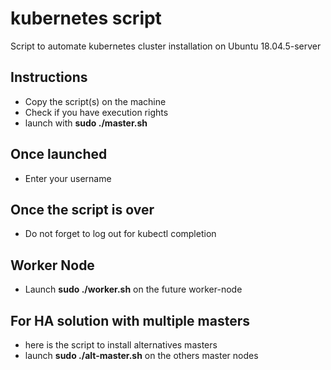 # kubernetes script

Script to automate kubernetes cluster installation on Ubuntu 18.04.5-server

## Instructions
* Copy the script(s) on the machine 
* Check if you have execution rights
* launch with **sudo ./master.sh**

## Once launched
* Enter your username

## Once the script is over
* Do not forget to log out for kubectl completion

## Worker Node
* Launch **sudo ./worker.sh** on the future worker-node

## For HA solution with multiple masters
* here is the script to install alternatives masters
* launch **sudo ./alt-master.sh** on the others master nodes
